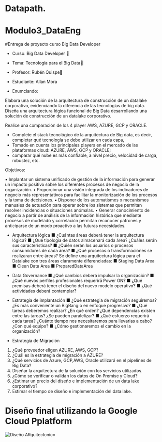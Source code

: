 # Datapath. 
# Modulo3_DataEng

#Entrega de proyecto curso Big Data Developer

* Curso:       Big Data Developer 
* Tema:        Tecnología para el Big Data
* Profesor:    Rubén Quispe
* Estudiante:  Allan Mora

* Enumciando:

Elabora una solución de la arquitectura de construcción de un datalake corporativo, evidenciando la diferencia de las tecnologías de big data. 
Diseña una arquitectura lógica funcional de Big Data desarrollando una solución de construcción de un datalake corporativo. 

Realice una comparación de los 4 player AWS, AZURE, GCP y ORACLE.
* Complete el stack tecnológico de la arquitectura de Big data, es decir, completar qué tecnología se debe utilizar en cada capa, 
* Tomado en cuenta los principales players en el mercado de las plataformas cloud: AZURE, AWS, GCP y ORACLE; 
* comparar qué nube es más confiable, a nivel precio, velocidad de carga, robustez, etc. 

Objetivos: 

▪ Implantar un sistema unificado de gestión de la información para generar un impacto positivo sobre los diferentes procesos de negocio de la organización. 
▪ Proporcionar una visión integrada de los indicadores de negocio más representativos para facilitar la monitorización de los procesos y la toma de decisiones. 
▪ Disponer de los automatismos o mecanismos manuales de actuación para operar sobre los sistemas que permitan resolver incidencias o situaciones anómalas. 
▪ Generar conocimiento de negocio a partir de análisis de la información histórica que mediante procesos de modelado y correlación permitan reconocer patrones y anticiparse de un modo proactivo a las futuras necesidades.

 * Arquitectura lógica 
■ ¿Cuántas áreas deberá tener la arquitectura lógica? 
■ ¿Qué tipología de datos almacenará cada área? ¿Cuáles serán sus características? 
■ ¿Quién serán los usuarios o procesos consumidores de cada área? 
■ ¿Qué procesos o transformaciones se realizaran entre áreas? 
Se define una arquitectura lógica para el Datalake con tres áreas claramente diferenciadas: 
    ■ Staging Data Area
    ■ Clean Data Area 
    ■ PreparedDataArea 

 * Data Governance 
■ ¿Qué cambios deberá impulsar la organización? 
■ ¿Qué nuevos perfiles profesionales requerirá́ Power ON? 
■ ¿Qué premisas deberá tener el diseño del nuevo modelo operativo? 
■ ¿Qué actividades deberá contemplar? 

 * Estrategia de implantación 
■ ¿Qué estrategia de migración seguiremos? ¿Es más conveniente un BigBang o en enfoque progresivo? 
■ ¿Qué tareas deberemos realizar? ¿En qué orden? ¿Qué dependencias existen entre las tareas? ¿Se pueden paralelizar? 
■ ¿Qué esfuerzo requerirá cada tarea? ¿Cuánto tiempo nos necesitaremos para llevarlas a cabo? ¿Con qué equipo? 
■ ¿Cómo gestionaremos el cambio en la organización? 

 * Estrategia de Migración 
1. ¿Qué proveedor eligen AZURE, AWS, GCP? 
2. ¿Cuál es la estrategia de migración a AZURE? 
3. ¿Qué servicios de Azure, GCP,AWS, Oracle utilizará en el pipelines de Big Data? 
4. Diseñar la arquitectura de la solución con los servicios utilizados. 
5. ¿Cómo se verificar o validan los datos de On Premise y Cloud? 
6. ¿Estimar un precio del diseño e implementación de un data lake corporativo? 
7. Estimar el tiempo de diseño e implementación del data lake.




# Diseño final utilizando la Google Cloud Pplatform

![Diseño ARquitectonico](https://github.com/Allan36922/Modulo3_DataEng.git/main/Imgs/DiseñoArquitectonico.png)
